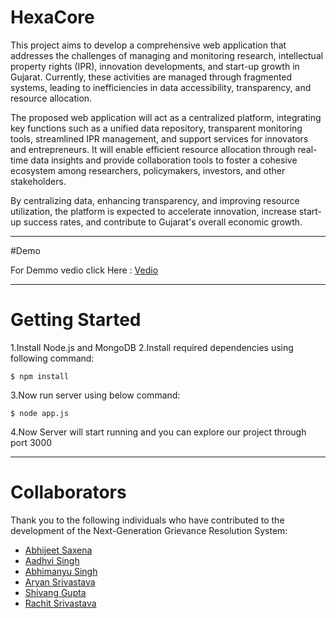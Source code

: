 # HexaCore
This project aims to develop a comprehensive web application that addresses the challenges of managing and monitoring research, intellectual property rights (IPR), innovation developments, and start-up growth in Gujarat. Currently, these activities are managed through fragmented systems, leading to inefficiencies in data accessibility, transparency, and resource allocation.

The proposed web application will act as a centralized platform, integrating key functions such as a unified data repository, transparent monitoring tools, streamlined IPR management, and support services for innovators and entrepreneurs. It will enable efficient resource allocation through real-time data insights and provide collaboration tools to foster a cohesive ecosystem among researchers, policymakers, investors, and other stakeholders.

By centralizing data, enhancing transparency, and improving resource utilization, the platform is expected to accelerate innovation, increase start-up success rates, and contribute to Gujarat's overall economic growth.

<hr>

#Demo

For Demmo vedio click Here : [Vedio](https://drive.google.com/file/d/1DC-sGIZxD-nQgeC5JUbU9L85GRRzqcoC/view?usp=sharing )

<hr>

# Getting Started

1.Install Node.js and MongoDB
2.Install required dependencies using following command:
```
$ npm install
```
3.Now run server using below command:
```
$ node app.js
```
4.Now Server will start running and you can explore our project through port 3000

<hr>

# Collaborators

Thank you to the following individuals who have contributed to the development of the Next-Generation Grievance Resolution System:

- [Abhijeet Saxena](https://github.com/abhijeet-saxenaaaa)
- [Aadhvi Singh](https://github.com/aadvisingh04)
- [Abhimanyu Singh](https://github.com/AbhimanyuSingh2005)
- [Aryan Srivastava](https://github.com/Aryansrivastava07)
- [Shivang Gupta](https://github.com/Shivang-gupta0912)
- [Rachit Srivastava](https://github.com/RachitSrivastava12)


